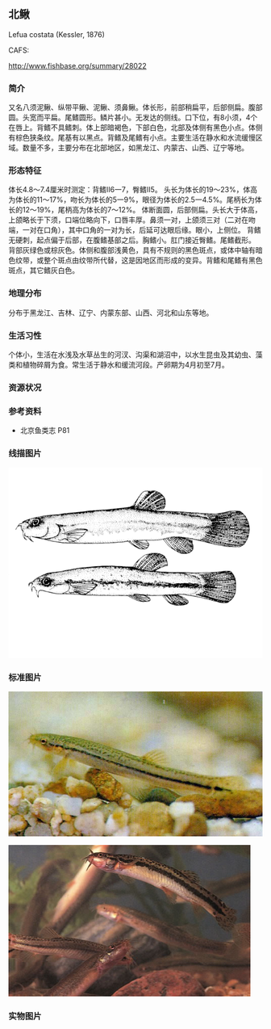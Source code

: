 ## 北鳅

Lefua costata  (Kessler, 1876)

CAFS:

<http://www.fishbase.org/summary/28022>

### 简介

又名八须泥鳅、纵带平鳅、泥鳅、须鼻鳅。体长形，前部稍扁平，后部侧扁。腹部圆。头宽而平扁。尾鳍圆形。鳞片甚小。无发达的侧线。口下位，有8小须，4个在唇上。背鳍不具鳍刺。体上部暗褐色，下部白色，北部及体侧有黑色小点。体侧有棕色狭条纹。尾基有以黑点。背鳍及尾鳍有小点。主要生活在静水和水流缓慢区域。数量不多，主要分布在北部地区，如黑龙江、内蒙古、山西、辽宁等地。

### 形态特征

体长4.8～7.4厘米时测定：背鳍Ⅱ6一7，臀鳍Ⅱ5。 头长为体长的19～23%，体高为体长的11～17%，吻长为体长的5一9%，眼径为体长的2.5一4.5%。尾柄长为体长的12～19%，尾柄高为体长的7～12%。 体断面圆，后部侧扁。头长大于体高，上颌略长于下须，口端位略向下，口唇丰厚。鼻须一对，上颌须三对（二对在吻端，一对在口角），其中口角的一对为长，后延可达眼后缘。眼小，上侧位。 背鳍无硬刺，起点偏于后部，在腹鳍基部之后。胸鳍小。肛门接近臀鳍。尾鳍截形。 背部灰绿色或棕灰色。体侧和腹部浅黄色，具有不规则的黑色斑点，或体中轴有暗色纹带，或整个斑点由纹带所代替，这是因地区而形成的变异。背鳍和尾鳍有黑色斑点，其它鳍灰白色。

### 地理分布

分布于黑龙江、吉林、辽宁、内蒙东部、山西、河北和山东等地。

### 生活习性

个体小，生活在水浅及水草丛生的河汊、沟渠和湖沼中，以水生昆虫及其幼虫、藻类和植物碎屑为食。常生活于静水和缓流河段。产卵期为4月初至7月。

### 资源状况

### 参考资料

- 北京鱼类志 P81

### 线描图片

![图片](photos/北鳅.gif)

### 标准图片

![图片](photos/北鳅A.jpg)

![图片](photos/北鳅B.jpg)

### 实物图片
